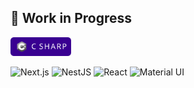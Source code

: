 

## 🚧 Work in Progress


<p>
  <a href="https://react.dev" target="_blank">
    <img src="./assets/csharp-logo.svg" alt="React Logo" height="30" />
  </a>
</p>

![Next.js](https://img.shields.io/badge/Next.js-000000?style=for-the-badge&logo=nextdotjs&logoColor=white)
![NestJS](https://img.shields.io/badge/NestJS-E0234E?style=for-the-badge&logo=nestjs&logoColor=white)
![React](https://img.shields.io/badge/React-20232A?style=for-the-badge&logo=react&logoColor=61DAFB)
![Material UI](https://img.shields.io/badge/Material%20UI-0081CB?style=for-the-badge&logo=mui&logoColor=white)




